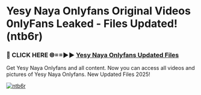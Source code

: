 # Yesy Naya Onlyfans Original Videos 0nlyFans Leaked - Files Updated! (ntb6r)

<h3>🔴 CLICK HERE 🌐==►► <a href="https://tinyurl.com/ehrbuxhb" rel="nofollow">Yesy Naya Onlyfans Updated Files</a></h3>

Get Yesy Naya Onlyfans and all content. Now you can access all videos and pictures of Yesy Naya Onlyfans. New Updated Files 2025!

[![ntb6r](https://i.imgur.com/lVYEuWS.gif)](https://tinyurl.com/ehrbuxhb)
